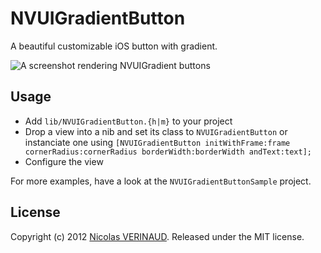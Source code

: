 # NVUIGradientButton

A beautiful customizable iOS button with gradient.

![A screenshot rendering NVUIGradient buttons](/nverinaud/NVUIGradientButton/raw/master/images/screen.png)

## Usage

* Add `lib/NVUIGradientButton.{h|m}` to your project
* Drop a view into a nib and set its class to `NVUIGradientButton` or instanciate one using `[NVUIGradientButton initWithFrame:frame cornerRadius:cornerRadius borderWidth:borderWidth andText:text];`
* Configure the view

For more examples, have a look at the `NVUIGradientButtonSample` project.

## License

Copyright (c) 2012 [Nicolas VERINAUD](http://www.nverinaud.com). Released under the MIT license.